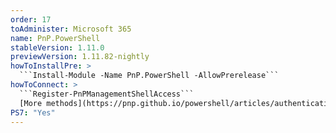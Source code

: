 ```yaml
---
order: 17
toAdminister: Microsoft 365
name: PnP.PowerShell
stableVersion: 1.11.0
previewVersion: 1.11.82-nightly
howToInstallPre: >
  ```Install-Module -Name PnP.PowerShell -AllowPrerelease```
howToConnect: >
  ```Register-PnPManagementShellAccess```
  [More methods](https://pnp.github.io/powershell/articles/authentication.html)
PS7: "Yes"
---
```


